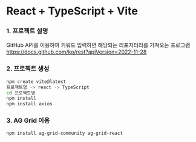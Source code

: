 # React + TypeScript + Vite

### 1. 프로젝트 설명

GitHub API를 이용하여 키워드 입력하면 해당되는 리포지터리를 가져오는 프로그램
https://docs.github.com/ko/rest?apiVersion=2022-11-28

### 2. 프로젝트 생성

```bash
npm create vite@latest
프로젝트명 -> react -> TypeScript
cd 프로젝트명
npm install
npm install axios
```

### 3. AG Grid 이용

```bash
npm install ag-grid-community ag-grid-react
```
